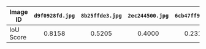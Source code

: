 | Image ID  	| `d9f0928fd.jpg` 	| `8b25ffde3.jpg` 	| `2ec244500.jpg` 	| `6cb47ff9b.jpg` 	| `b6ff22c8e.jpg` 	| Mean Value
|-----------	|:---------------:	|:-----------------:	|:-----------------:	|:-----------------:	|:-----------------:	|:-----------------:	|
| IoU Score 	|      0.8158     	|      0.5205     	|      0.4000     	|      0.2319     	|      0.7591     	|       0.5455    	| 	